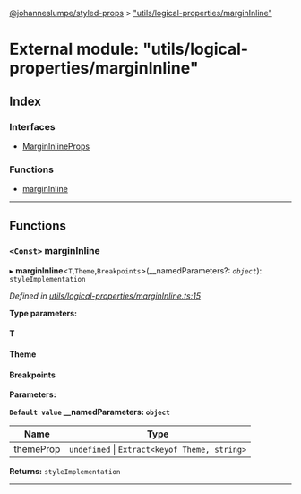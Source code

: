 [@johanneslumpe/styled-props](../README.md) > ["utils/logical-properties/marginInline"](../modules/_utils_logical_properties_margininline_.md)

# External module: "utils/logical-properties/marginInline"

## Index

### Interfaces

* [MarginInlineProps](../interfaces/_utils_logical_properties_margininline_.margininlineprops.md)

### Functions

* [marginInline](_utils_logical_properties_margininline_.md#margininline)

---

## Functions

<a id="margininline"></a>

### `<Const>` marginInline

▸ **marginInline**<`T`,`Theme`,`Breakpoints`>(__namedParameters?: *`object`*): `styleImplementation`

*Defined in [utils/logical-properties/marginInline.ts:15](https://github.com/johanneslumpe/styled-props/blob/8e709f1/src/utils/logical-properties/marginInline.ts#L15)*

**Type parameters:**

#### T 
#### Theme 
#### Breakpoints 
**Parameters:**

**`Default value` __namedParameters: `object`**

| Name | Type |
| ------ | ------ |
| themeProp | `undefined` \| `Extract<keyof Theme, string>` |

**Returns:** `styleImplementation`

___

